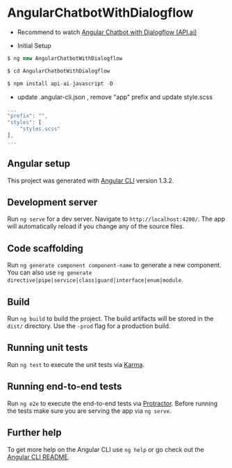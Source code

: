 # AngularChatbotWithDialogflow

- Recommend to watch [Angular Chatbot with Dialogflow (API.ai)](https://www.youtube.com/watch?v=CKhV7-NF2OI) 

- Initial Setup

```javascript
$ ng new AngularChatbotWithDialogflow

$ cd AngularChatbotWithDialogflow

$ npm install api-ai-javascript -D

```

- update .angular-cli.json , remove "app" prefix and update style.scss

```javascript
...
"prefix": "",
"styles": [
    "styles.scss"
],
...
```


## Angular setup
This project was generated with [Angular CLI](https://github.com/angular/angular-cli) version 1.3.2.

## Development server

Run `ng serve` for a dev server. Navigate to `http://localhost:4200/`. The app will automatically reload if you change any of the source files.

## Code scaffolding

Run `ng generate component component-name` to generate a new component. You can also use `ng generate directive|pipe|service|class|guard|interface|enum|module`.

## Build

Run `ng build` to build the project. The build artifacts will be stored in the `dist/` directory. Use the `-prod` flag for a production build.

## Running unit tests

Run `ng test` to execute the unit tests via [Karma](https://karma-runner.github.io).

## Running end-to-end tests

Run `ng e2e` to execute the end-to-end tests via [Protractor](http://www.protractortest.org/).
Before running the tests make sure you are serving the app via `ng serve`.

## Further help

To get more help on the Angular CLI use `ng help` or go check out the [Angular CLI README](https://github.com/angular/angular-cli/blob/master/README.md).
